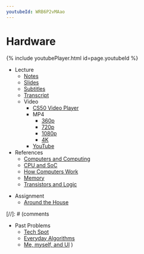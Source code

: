 ```yaml
---
youtubeId: WRB6P2vMAao
---
```


# Hardware

{% include youtubePlayer.html id=page.youtubeId %}

- Lecture
    * [Notes](../../notes/hardware/)
    * [Slides](https://cdn.cs50.net/cscie1a/2017/fall/lectures/hardware/hardware.pdf)
    * [Subtitles](https://cdn.cs50.net/cscie1a/2017/fall/lectures/hardware/lang/en/hardware.srt)
    * [Transcript](https://cdn.cs50.net/cscie1a/2017/fall/lectures/hardware/lang/en/hardware.txt)
    + Video
        * [CS50 Video Player](https://video.cs50.io/6mbFO0ZLMW8?screen=WRB6P2vMAao)
        + MP4
            * [360p](https://cdn.cs50.net/cscie1a/2017/fall/lectures/hardware/hardware-360p.mp4.download)
            * [720p](https://cdn.cs50.net/cscie1a/2017/fall/lectures/hardware/hardware-720p.mp4.download)
            * [1080p](https://cdn.cs50.net/cscie1a/2017/fall/lectures/hardware/hardware-1080p.mp4.download)
            * [4K](https://cdn.cs50.net/cscie1a/2017/fall/lectures/hardware/hardware-4k.mp4.download)
        * [YouTube](https://youtu.be/6mbFO0ZLMW8)
- References
    * [Computers and Computing](../../references/computers_and_computing.pdf)
    * [CPU and SoC](../../references/cpu_and_soc.pdf)
    * [How Computers Work](../../references/how_computers_work.pdf)
    * [Memory](../../references/memory.pdf)
    * [Transistors and Logic](../../references/transistors_and_logic.pdf)
+ Assignment
    * [Around the House](https://docs.cs50.net/2019/ap/problems/house/house.html)

[//]: # (comments
+ Past Problems
    * [Tech Spot](https://docs.cs50.net/2019/ap/problems/tech/tech.html)
    * [Everyday Algorithms](https://docs.cs50.net/2019/ap/problems/algorithms/algorithms.html)
    * [Me, myself, and UI](https://docs.cs50.net/2019/ap/problems/ui/ui.html)
)